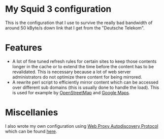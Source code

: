 # My Squid 3 configuration

This is the configuration that I use to survive the really bad bandwidth of
around 50 kByte/s down link that I get from the "Deutsche Telekom".

# Features
* A lot of fine tuned refresh rules for certain sites to keep those contents
 longer in the cache or to extend the time before the content has to be
 revalidated. This is necessary because a lot of web server administrators do
 not optimize there content for being mirrored.
* A rewrite perl script to efficiently mirror content which can be accessed
 over different sub domains (this is usually done to handle the load). This is
 used for example by [OpenStreetMap][osm] and [Google Maps][google-maps].

[osm]: http://www.openstreetmap.org/
[google-maps]: http://maps.google.com/

# Miscellanies
I also wrote my own configuration using [Web Proxy Autodiscovery
Protocol][WPAD] which can be found [here][ypid-wpad].

[WPAD]: http://de.wikipedia.org/wiki/Web_Proxy_Autodiscovery_Protocol
[ypid-wpad]: https://github.com/ypid/scripts/tree/master/WPAD
